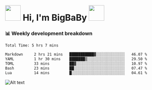 <!-- Title -->
<h1>
    <img src="https://media.tenor.com/TlyRveJkgo4AAAAi/cloud-cloud-strife.gif" width="50"/>
    Hi, I'm BigBaBy
    <img src="https://media.tenor.com/TlyRveJkgo4AAAAi/cloud-cloud-strife.gif" width="50"/>
</h1>

<h3> 📊 Weekly development breakdown </h3>
<!-- waka-readme-stats -->

<!--START_SECTION:waka-->

```txt
Total Time: 5 hrs 7 mins

Markdown     2 hrs 21 mins   ███████████▓░░░░░░░░░░░░░   46.07 %
YAML         1 hr 30 mins    ███████▒░░░░░░░░░░░░░░░░░   29.50 %
TOML         33 mins         ██▓░░░░░░░░░░░░░░░░░░░░░░   10.97 %
Bash         23 mins         ██░░░░░░░░░░░░░░░░░░░░░░░   07.47 %
Lua          14 mins         █░░░░░░░░░░░░░░░░░░░░░░░░   04.61 %
```

<!--END_SECTION:waka-->

![Alt text](https://spotify-recently-played-readme.vercel.app/api?user=21b7yx6vkj66csord5swswvza&count=10&width=1000)
